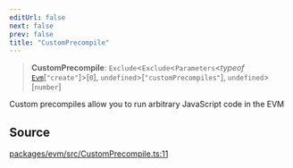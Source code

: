```yaml
---
editUrl: false
next: false
prev: false
title: "CustomPrecompile"
---
```


> **CustomPrecompile**: `Exclude`\<`Exclude`\<`Parameters`\<*typeof* [`Evm`](/reference/classes/evm/)\[`"create"`\]\>\[`0`\], `undefined`\>\[`"customPrecompiles"`\], `undefined`\>\[`number`\]

Custom precompiles allow you to run arbitrary JavaScript code in the EVM

## Source

[packages/evm/src/CustomPrecompile.ts:11](https://github.com/evmts/tevm-monorepo/blob/main/packages/evm/src/CustomPrecompile.ts#L11)
